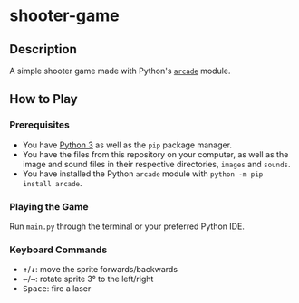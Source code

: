 # shooter-game
## Description
A simple shooter game made with Python's [`arcade`](https://arcade.academy/) module.
## How to Play
### Prerequisites
- You have [Python 3](https://python.org) as well as the `pip` package manager.
- You have the files from this repository on your computer, as well as the image and sound files in their respective directories, `images` and `sounds`.
- You have installed the Python `arcade` module with `python -m pip install arcade`.
### Playing the Game 
Run `main.py` through the terminal or your preferred Python IDE.
### Keyboard Commands
- <kbd>&#8593;</kbd>/<kbd>&#8595;</kbd>: move the sprite forwards/backwards
- <kbd>&#8592;</kbd>/<kbd>&#8594;</kbd>: rotate sprite 3&#176; to the left/right
- <kbd>Space</kbd>: fire a laser